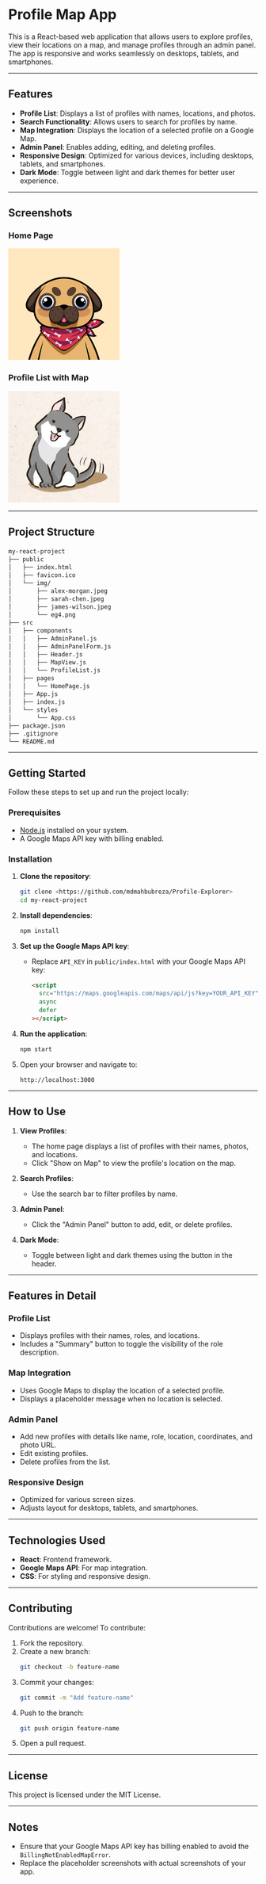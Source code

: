 # Profile Map App

This is a React-based web application that allows users to explore profiles, view their locations on a map, and manage profiles through an admin panel. The app is responsive and works seamlessly on desktops, tablets, and smartphones.

---

## Features

- **Profile List**: Displays a list of profiles with names, locations, and photos.
- **Search Functionality**: Allows users to search for profiles by name.
- **Map Integration**: Displays the location of a selected profile on a Google Map.
- **Admin Panel**: Enables adding, editing, and deleting profiles.
- **Responsive Design**: Optimized for various devices, including desktops, tablets, and smartphones.
- **Dark Mode**: Toggle between light and dark themes for better user experience.

---

## Screenshots

### Home Page
![Home Page](public/img/eg4.png)

### Profile List with Map
![Profile List with Map](public/img/sarah-chen.jpeg)

---

## Project Structure

```
my-react-project
├── public
│   ├── index.html
│   ├── favicon.ico
│   └── img/
│       ├── alex-morgan.jpeg
│       ├── sarah-chen.jpeg
│       ├── james-wilson.jpeg
│       └── eg4.png
├── src
│   ├── components
│   │   ├── AdminPanel.js
│   │   ├── AdminPanelForm.js
│   │   ├── Header.js
│   │   ├── MapView.js
│   │   └── ProfileList.js
│   ├── pages
│   │   └── HomePage.js
│   ├── App.js
│   ├── index.js
│   └── styles
│       └── App.css
├── package.json
├── .gitignore
└── README.md
```

---

## Getting Started

Follow these steps to set up and run the project locally:

### Prerequisites

- [Node.js](https://nodejs.org/) installed on your system.
- A Google Maps API key with billing enabled.

### Installation

1. **Clone the repository**:
   ```bash
   git clone <https://github.com/mdmahbubreza/Profile-Explorer>
   cd my-react-project
   ```

2. **Install dependencies**:
   ```bash
   npm install
   ```

3. **Set up the Google Maps API key**:
   - Replace `API_KEY` in `public/index.html` with your Google Maps API key:
     ```html
     <script
       src="https://maps.googleapis.com/maps/api/js?key=YOUR_API_KEY"
       async
       defer
     ></script>
     ```

4. **Run the application**:
   ```bash
   npm start
   ```

5. Open your browser and navigate to:
   ```
   http://localhost:3000
   ```

---

## How to Use

1. **View Profiles**:
   - The home page displays a list of profiles with their names, photos, and locations.
   - Click "Show on Map" to view the profile's location on the map.

2. **Search Profiles**:
   - Use the search bar to filter profiles by name.

3. **Admin Panel**:
   - Click the "Admin Panel" button to add, edit, or delete profiles.

4. **Dark Mode**:
   - Toggle between light and dark themes using the button in the header.

---

## Features in Detail

### Profile List
- Displays profiles with their names, roles, and locations.
- Includes a "Summary" button to toggle the visibility of the role description.

### Map Integration
- Uses Google Maps to display the location of a selected profile.
- Displays a placeholder message when no location is selected.

### Admin Panel
- Add new profiles with details like name, role, location, coordinates, and photo URL.
- Edit existing profiles.
- Delete profiles from the list.

### Responsive Design
- Optimized for various screen sizes.
- Adjusts layout for desktops, tablets, and smartphones.

---

## Technologies Used

- **React**: Frontend framework.
- **Google Maps API**: For map integration.
- **CSS**: For styling and responsive design.

---

## Contributing

Contributions are welcome! To contribute:

1. Fork the repository.
2. Create a new branch:
   ```bash
   git checkout -b feature-name
   ```
3. Commit your changes:
   ```bash
   git commit -m "Add feature-name"
   ```
4. Push to the branch:
   ```bash
   git push origin feature-name
   ```
5. Open a pull request.

---

## License

This project is licensed under the MIT License.

---

## Notes

- Ensure that your Google Maps API key has billing enabled to avoid the `BillingNotEnabledMapError`.
- Replace the placeholder screenshots with actual screenshots of your app.
